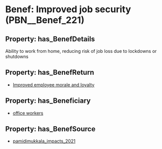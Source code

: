 # Benef: __Improved job security__ (PBN__Benef_221)

## Property: has_BenefDetails

Ability to work from home, reducing risk of job loss due to lockdowns or shutdowns

## Property: has_BenefReturn

* [Improved employee morale and loyalty](../BenefReturn/PBN__BenefReturn_228)

## Property: has_Beneficiary

* [office workers](../Stakeholder/PBN__Stakeholder_129)

## Property: has_BenefSource

* [pamidimukkala_impacts_2021](../Article/PBN__Article_49)

